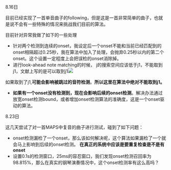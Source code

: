 8.16日

目前已经实现了一首单音曲子的following，但是这是一首非常简单的曲子，也就是说不会有一些特殊的情况来挑战我们目前的算法。

目前针对异常我做了如下的一些处理

- 针对两个检测到连续的onset，我设定后一个onset不能和当前已经匹配到的onset相隔超过0.25秒，我在算法中加入了处理，会抛弃0.25秒以内的第二个onset。这个设置一定程度上会把误检的onset消除掉。
- 进行look-ahead note matching的时候， j的搜索空间应该低于j1，不能取到j1，文献上写的是可以取到j1![](/Users/wanglei/Pictures/score_following1.jpg)

如果取到了j1,**可能会影响被跳过的音符检测**。**所以这里在算法中绝对不能取到j1。**

- **如果有一个onset没有检测到，现在会影响后续的onset检测**。解决办法通过放宽onset检测bound，或者增加onset检测算法的准确度，这是一个onset驱动的算法。



8.23日

这几天尝试了对一首MAPS中复音的曲子进行测试，碰到了如下问题：

- onset检测漏检了一个onset，那么该如何解决呢，这个算法如果漏检了一个就会马上影响到后续的onset检测。 **在真正的系统中应该是要重复检查是不是有onset**
- 设置0.1s的检测窗口，25ms的容忍窗口，我们发现onset检测召回率为98.815%，那么在真实的钢琴演奏情况中，这个onset检测率有这么高吗？

